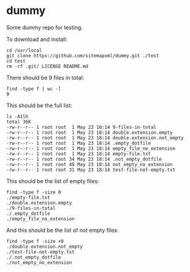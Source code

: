 # dummy
Some dummy repo for testing.

To download and install:
```
cd /usr/local
git clone https://github.com/sitemapxml/dummy.git ./test
cd test
rm -rf .git/ LICENSE README.md
```

There should be 9 files in total:
```
find -type f | wc -l
9
```

This should be the full list:
```
ls -A1lh
total 36K
-rw-r--r-- 1 root root  1 May 23 18:14 9-files-in-total
-rw-r--r-- 1 root root  1 May 23 18:14 double.extension.empty
-rw-r--r-- 1 root root  1 May 23 18:14 double.extension.not_empty
-rw-r--r-- 1 root root  1 May 23 18:14 .empty_dotfile
-rw-r--r-- 1 root root  1 May 23 18:14 empty_file_no_extension
-rw-r--r-- 1 root root  1 May 23 18:14 empty-file.txt
-rw-r--r-- 1 root root 34 May 23 18:14 .not_empty_dotfile
-rw-r--r-- 1 root root 48 May 23 18:14 not_empty_no_extension
-rw-r--r-- 1 root root 31 May 23 18:14 test-file-not-empty.txt
```

This should be the list of empty files:
```
find -type f -size 0
./empty-file.txt
./double.extension.empty
./9-files-in-total
./.empty_dotfile
./empty_file_no_extension
```

And this should be the list of not empty files:
```
find -type f -size +0
./double.extension.not_empty
./test-file-not-empty.txt
./.not_empty_dotfile
./not_empty_no_extension
```
